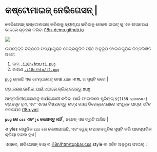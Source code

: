 # କଷ୍ଟୋମାଇଜ୍ ନେଭିଗେସନ୍ |

ନେଭିଗେସନ୍ କଷ୍ଟୋମାଇଜ୍ କରିବାକୁ ବ୍ୟାଖ୍ୟା କରିବାକୁ ଡେମୋ ସାଇଟ୍ କୁ ଏକ ଉଦାହରଣ ଭାବରେ ଗ୍ରହଣ କରିବା [i18n-demo.github.io](//i18n-demo.github.io)

![](https://p.3ti.site/1731036697.avif)

ଉପରୋକ୍ତ ଚିତ୍ରରେ ସଂଖ୍ୟାଯୁକ୍ତ କ୍ଷେତ୍ରଗୁଡିକ ସହିତ ଅନୁରୂପ ଫାଇଲଗୁଡ଼ିକ ନିମ୍ନଲିଖିତ ଅଟେ:

1. ବାମ [`.i18n/htm/t1.pug`](https://github.com/i18n-site/demo.i18n.site/blob/main/.i18n/htm/t1.pug)
2. ଡାହାଣ [`.i18n/htm/t2.pug`](https://github.com/i18n-site/demo.i18n.site/blob/main/.i18n/htm/t2.pug)

[`pug`](https://pugjs.org) ହେଉଛି ଏକ ଟେମ୍ପଲେଟ୍ ଭାଷା ଯାହା `HTML` ର ସୃଷ୍ଟି କରେ |

[ବ୍ୟାକରଣ ଜାଣିବା ପାଇଁ ଏଠାରେ କ୍ଲିକ୍ କରନ୍ତୁ pug](https://pugjs.org)

ଆନ୍ତର୍ଜାତୀୟକରଣକୁ କାର୍ଯ୍ୟକାରୀ କରିବା ପାଇଁ ଫାଇଲରେ ଷ୍ଟ୍ରିଙ୍ଗ୍ `${I18N.sponsor}` ବ୍ୟବହୃତ ହୁଏ, ଏବଂ ଏହାର ବିଷୟବସ୍ତୁ ଉତ୍ସ ଭାଷା ଡିରେକ୍ଟୋରୀରେ ସଂପୃକ୍ତ ପାଠ୍ୟ ସହିତ ବଦଳାଯିବ [i18n.yml](https://github.com/i18n-site/demo.i18n.site/blob/main/en/i18n.yml)

**`pug` ରେ `css` ଏବଂ `js` ଲେଖନ୍ତୁ ନାହିଁ** , ନଚେତ୍ ଏକ ତ୍ରୁଟି ଆସିବ |

ଶ yles ଳୀଗୁଡିକ `css` ରେ ଲେଖାଯାଇଛି, ଏବଂ ୱେବ୍ ଉପାଦାନଗୁଡିକ ସୃଷ୍ଟି କରି ପାରସ୍ପରିକ କ୍ରିୟା ହାସଲ ହୁଏ |

ଏଠାରେ, ନାଭିଗେସନ୍ ବାର୍ ର [i18n/htm/topbar.css](https://github.com/i18n-site/demo.i18n.site/blob/main/.i18n/htm/topbar.css) style ଳୀ ସହିତ ଅନୁରୂପ ଫାଇଲ୍ :